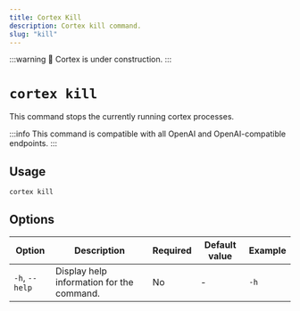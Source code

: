 ```yaml
---
title: Cortex Kill
description: Cortex kill command.
slug: "kill"
---
```


:::warning
🚧 Cortex is under construction.
:::

# `cortex kill`

This command stops the currently running cortex processes.

:::info
This command is compatible with all OpenAI and OpenAI-compatible endpoints.
:::

## Usage

```bash
cortex kill
```

## Options

| Option            | Description                                           | Required | Default value | Example     |
|-------------------|-------------------------------------------------------|----------|---------------|-------------|
| `-h`, `--help`      | Display help information for the command.             | No       | -             | `-h`    |
